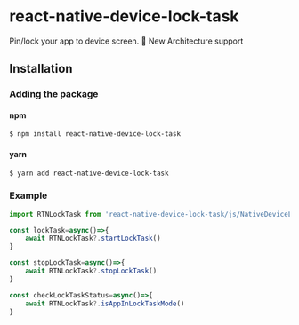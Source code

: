 
# react-native-device-lock-task
Pin/lock your app to device screen. 🐎 New Architecture support


## Installation

### Adding the package

#### npm

```bash
$ npm install react-native-device-lock-task
```

#### yarn

```bash
$ yarn add react-native-device-lock-task
```



### Example

```typescript
import RTNLockTask from 'react-native-device-lock-task/js/NativeDeviceLockTask'

const lockTask=async()=>{
    await RTNLockTask?.startLockTask()
}

const stopLockTask=async()=>{
    await RTNLockTask?.stopLockTask()
}

const checkLockTaskStatus=async()=>{
    await RTNLockTask?.isAppInLockTaskMode()
}

```


